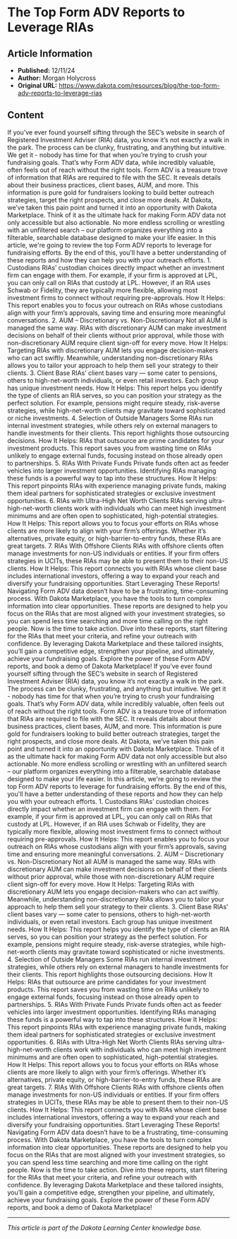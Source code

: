 # The Top Form ADV Reports to Leverage RIAs

## Article Information
- **Published:** 12/11/24
- **Author:** Morgan Holycross
- **Original URL:** https://www.dakota.com/resources/blog/the-top-form-adv-reports-to-leverage-rias

## Content

If you’ve ever found yourself sifting through the SEC’s website in search of Registered Investment Adviser (RIA) data, you know it’s not exactly a walk in the park. The process can be clunky, frustrating, and anything but intuitive. We get it - nobody has time for that when you’re trying to crush your fundraising goals. That’s why Form ADV data, while incredibly valuable, often feels out of reach without the right tools. Form ADV is a treasure trove of information that RIAs are required to file with the SEC. It reveals details about their business practices, client bases, AUM, and more. This information is pure gold for fundraisers looking to build better outreach strategies, target the right prospects, and close more deals. At Dakota, we’ve taken this pain point and turned it into an opportunity with Dakota Marketplace. Think of it as the ultimate hack for making Form ADV data not only accessible but also actionable. No more endless scrolling or wrestling with an unfiltered search – our platform organizes everything into a filterable, searchable database designed to make your life easier. In this article, we're going to review the top Form ADV reports to leverage for fundraising efforts. By the end of this, you'll have a better understanding of these reports and how they can help you with your outreach efforts. 1. Custodians RIAs’ custodian choices directly impact whether an investment firm can engage with them. For example, if your firm is approved at LPL, you can only call on RIAs that custody at LPL. However, if an RIA uses Schwab or Fidelity, they are typically more flexible, allowing most investment firms to connect without requiring pre-approvals. How It Helps: This report enables you to focus your outreach on RIAs whose custodians align with your firm’s approvals, saving time and ensuring more meaningful conversations. 2. AUM – Discretionary vs. Non-Discretionary Not all AUM is managed the same way. RIAs with discretionary AUM can make investment decisions on behalf of their clients without prior approval, while those with non-discretionary AUM require client sign-off for every move. How It Helps: Targeting RIAs with discretionary AUM lets you engage decision-makers who can act swiftly. Meanwhile, understanding non-discretionary RIAs allows you to tailor your approach to help them sell your strategy to their clients. 3. Client Base RIAs’ client bases vary — some cater to pensions, others to high-net-worth individuals, or even retail investors. Each group has unique investment needs. How It Helps: This report helps you identify the type of clients an RIA serves, so you can position your strategy as the perfect solution. For example, pensions might require steady, risk-averse strategies, while high-net-worth clients may gravitate toward sophisticated or niche investments. 4. Selection of Outside Managers Some RIAs run internal investment strategies, while others rely on external managers to handle investments for their clients. This report highlights those outsourcing decisions. How It Helps: RIAs that outsource are prime candidates for your investment products. This report saves you from wasting time on RIAs unlikely to engage external funds, focusing instead on those already open to partnerships. 5. RIAs With Private Funds Private funds often act as feeder vehicles into larger investment opportunities. Identifying RIAs managing these funds is a powerful way to tap into these structures. How It Helps: This report pinpoints RIAs with experience managing private funds, making them ideal partners for sophisticated strategies or exclusive investment opportunities. 6. RIAs with Ultra-High Net Worth Clients RIAs serving ultra-high-net-worth clients work with individuals who can meet high investment minimums and are often open to sophisticated, high-potential strategies. How It Helps: This report allows you to focus your efforts on RIAs whose clients are more likely to align with your firm’s offerings. Whether it’s alternatives, private equity, or high-barrier-to-entry funds, these RIAs are great targets. 7. RIAs With Offshore Clients RIAs with offshore clients often manage investments for non-US individuals or entities. If your firm offers strategies in UCITs, these RIAs may be able to present them to their non-US clients. How It Helps: This report connects you with RIAs whose client base includes international investors, offering a way to expand your reach and diversify your fundraising opportunities. Start Leveraging These Reports! Navigating Form ADV data doesn’t have to be a frustrating, time-consuming process. With Dakota Marketplace, you have the tools to turn complex information into clear opportunities. These reports are designed to help you focus on the RIAs that are most aligned with your investment strategies, so you can spend less time searching and more time calling on the right people. Now is the time to take action. Dive into these reports, start filtering for the RIAs that meet your criteria, and refine your outreach with confidence. By leveraging Dakota Marketplace and these tailored insights, you’ll gain a competitive edge, strengthen your pipeline, and ultimately, achieve your fundraising goals. Explore the power of these Form ADV reports, and book a demo of Dakota Marketplace! If you’ve ever found yourself sifting through the SEC’s website in search of Registered Investment Adviser (RIA) data, you know it’s not exactly a walk in the park. The process can be clunky, frustrating, and anything but intuitive. We get it - nobody has time for that when you’re trying to crush your fundraising goals. That’s why Form ADV data, while incredibly valuable, often feels out of reach without the right tools. Form ADV is a treasure trove of information that RIAs are required to file with the SEC. It reveals details about their business practices, client bases, AUM, and more. This information is pure gold for fundraisers looking to build better outreach strategies, target the right prospects, and close more deals. At Dakota, we’ve taken this pain point and turned it into an opportunity with Dakota Marketplace. Think of it as the ultimate hack for making Form ADV data not only accessible but also actionable. No more endless scrolling or wrestling with an unfiltered search – our platform organizes everything into a filterable, searchable database designed to make your life easier. In this article, we're going to review the top Form ADV reports to leverage for fundraising efforts. By the end of this, you'll have a better understanding of these reports and how they can help you with your outreach efforts. 1. Custodians RIAs’ custodian choices directly impact whether an investment firm can engage with them. For example, if your firm is approved at LPL, you can only call on RIAs that custody at LPL. However, if an RIA uses Schwab or Fidelity, they are typically more flexible, allowing most investment firms to connect without requiring pre-approvals. How It Helps: This report enables you to focus your outreach on RIAs whose custodians align with your firm’s approvals, saving time and ensuring more meaningful conversations. 2. AUM – Discretionary vs. Non-Discretionary Not all AUM is managed the same way. RIAs with discretionary AUM can make investment decisions on behalf of their clients without prior approval, while those with non-discretionary AUM require client sign-off for every move. How It Helps: Targeting RIAs with discretionary AUM lets you engage decision-makers who can act swiftly. Meanwhile, understanding non-discretionary RIAs allows you to tailor your approach to help them sell your strategy to their clients. 3. Client Base RIAs’ client bases vary — some cater to pensions, others to high-net-worth individuals, or even retail investors. Each group has unique investment needs. How It Helps: This report helps you identify the type of clients an RIA serves, so you can position your strategy as the perfect solution. For example, pensions might require steady, risk-averse strategies, while high-net-worth clients may gravitate toward sophisticated or niche investments. 4. Selection of Outside Managers Some RIAs run internal investment strategies, while others rely on external managers to handle investments for their clients. This report highlights those outsourcing decisions. How It Helps: RIAs that outsource are prime candidates for your investment products. This report saves you from wasting time on RIAs unlikely to engage external funds, focusing instead on those already open to partnerships. 5. RIAs With Private Funds Private funds often act as feeder vehicles into larger investment opportunities. Identifying RIAs managing these funds is a powerful way to tap into these structures. How It Helps: This report pinpoints RIAs with experience managing private funds, making them ideal partners for sophisticated strategies or exclusive investment opportunities. 6. RIAs with Ultra-High Net Worth Clients RIAs serving ultra-high-net-worth clients work with individuals who can meet high investment minimums and are often open to sophisticated, high-potential strategies. How It Helps: This report allows you to focus your efforts on RIAs whose clients are more likely to align with your firm’s offerings. Whether it’s alternatives, private equity, or high-barrier-to-entry funds, these RIAs are great targets. 7. RIAs With Offshore Clients RIAs with offshore clients often manage investments for non-US individuals or entities. If your firm offers strategies in UCITs, these RIAs may be able to present them to their non-US clients. How It Helps: This report connects you with RIAs whose client base includes international investors, offering a way to expand your reach and diversify your fundraising opportunities. Start Leveraging These Reports! Navigating Form ADV data doesn’t have to be a frustrating, time-consuming process. With Dakota Marketplace, you have the tools to turn complex information into clear opportunities. These reports are designed to help you focus on the RIAs that are most aligned with your investment strategies, so you can spend less time searching and more time calling on the right people. Now is the time to take action. Dive into these reports, start filtering for the RIAs that meet your criteria, and refine your outreach with confidence. By leveraging Dakota Marketplace and these tailored insights, you’ll gain a competitive edge, strengthen your pipeline, and ultimately, achieve your fundraising goals. Explore the power of these Form ADV reports, and book a demo of Dakota Marketplace!

---

*This article is part of the Dakota Learning Center knowledge base.*